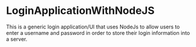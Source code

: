 # LoginApplicationWithNodeJS
This is a generic login application/UI that uses
NodeJs to allow users to enter a username and password 
in order to store their login information into a server. 
